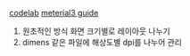 [codelab](https://developer.android.com/codelabs/add-adaptive-layouts?hl=ko#0)
[meterial3 guide](https://m3.material.io/foundations/layout/applying-layout/window-size-classes)

1. 원초적인 방식
	화면 크기별로 레이아웃 나누기
2. dimens 같은 파일에 해상도별 dpi를 나누어 관리

